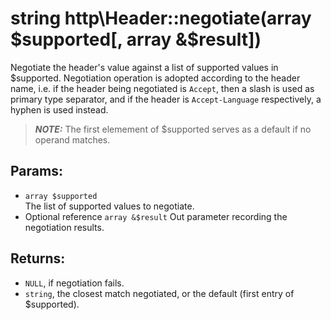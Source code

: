 # string http\Header::negotiate(array $supported[, array &$result])

Negotiate the header's value against a list of supported values in $supported. 
Negotiation operation is adopted according to the header name, i.e. if the 
header being negotiated is ```Accept```, then a slash is used as primary type 
separator, and if the header is ```Accept-Language``` respectively, a hyphen is 
used instead.

> ***NOTE:*** The first elemement of $supported serves as a default if no operand matches.

## Params:

* ```array $supported```  
  The list of supported values to negotiate.
* Optional reference ```array &$result```
  Out parameter recording the negotiation results.
  
## Returns:

* ```NULL```, if negotiation fails.
* ```string```, the closest match negotiated, or the default (first entry of $supported).
